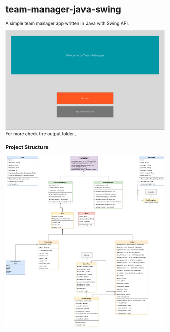 # team-manager-java-swing
A simple team manager app written in Java with Swing API.


![menu-gui-pic](./output/GUI/menu.png)
For more check the output folder...

### Project Structure

![uml-diagram-pic](./Class%20Diagram%20UML.png)
